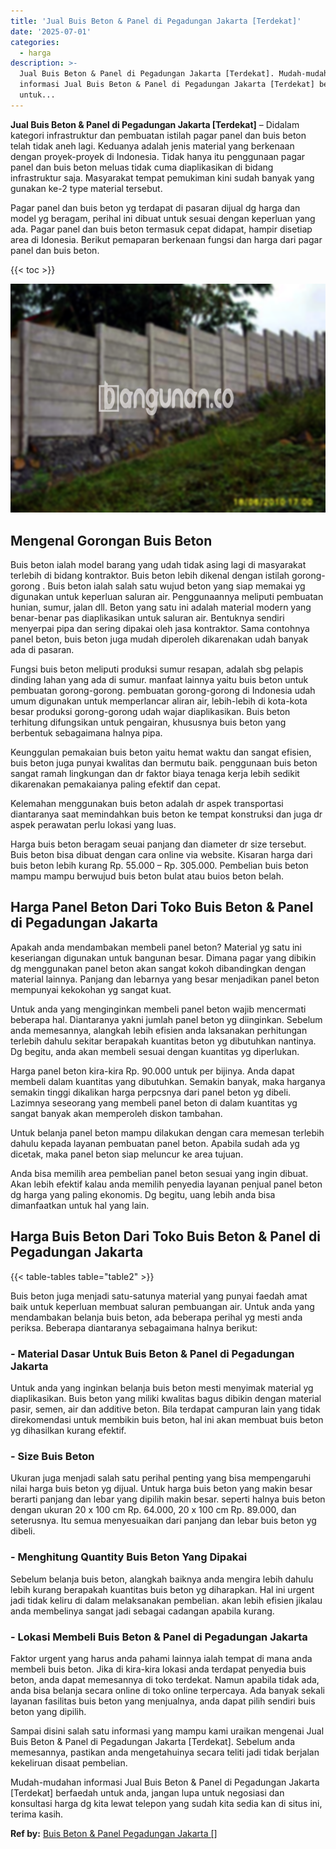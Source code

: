 ```yaml
---
title: 'Jual Buis Beton & Panel di Pegadungan Jakarta [Terdekat]'
date: '2025-07-01'
categories:
  - harga
description: >-
  Jual Buis Beton & Panel di Pegadungan Jakarta [Terdekat]. Mudah-mudahan
  informasi Jual Buis Beton & Panel di Pegadungan Jakarta [Terdekat] berfaedah
  untuk...
---
```


**Jual Buis Beton & Panel di Pegadungan Jakarta \[Terdekat\]** – Didalam kategori infrastruktur dan pembuatan istilah pagar panel dan buis beton telah tidak aneh lagi. Keduanya adalah jenis material yang berkenaan dengan proyek-proyek di Indonesia. Tidak hanya itu penggunaan pagar panel dan buis beton meluas tidak cuma diaplikasikan di bidang infrastruktur saja. Masyarakat tempat pemukiman kini sudah banyak yang gunakan ke-2 type material tersebut.

Pagar panel dan buis beton yg terdapat di pasaran dijual dg harga dan model yg beragam, perihal ini dibuat untuk sesuai dengan keperluan yang ada. Pagar panel dan buis beton termasuk cepat didapat, hampir disetiap area di Idonesia. Berikut pemaparan berkenaan fungsi dan harga dari pagar panel dan buis beton.

{{< toc >}}

![Jual Buis Beton & Panel di Pegadungan Jakarta [Terdekat]](/images/jual-panel-buis-beton-murah-49.png)

## Mengenal Gorongan Buis Beton

Buis beton ialah model barang yang udah tidak asing lagi di masyarakat terlebih di bidang kontraktor. Buis beton lebih dikenal dengan istilah gorong-gorong . Buis beton ialah salah satu wujud beton yang siap memakai yg digunakan untuk keperluan saluran air. Penggunaannya meliputi pembuatan hunian, sumur, jalan dll. Beton yang satu ini adalah material modern yang benar-benar pas diaplikasikan untuk saluran air. Bentuknya sendiri menyerpai pipa dan sering dipakai oleh jasa kontraktor. Sama contohnya panel beton, buis beton juga mudah diperoleh dikarenakan udah banyak ada di pasaran.

Fungsi buis beton meliputi produksi sumur resapan, adalah sbg pelapis dinding lahan yang ada di sumur. manfaat lainnya yaitu buis beton untuk pembuatan gorong-gorong. pembuatan gorong-gorong di Indonesia udah umum digunakan untuk memperlancar aliran air, lebih-lebih di kota-kota besar produksi gorong-gorong udah wajar diaplikasikan. Buis beton terhitung difungsikan untuk pengairan, khususnya buis beton yang berbentuk sebagaimana halnya pipa.

Keunggulan pemakaian buis beton yaitu hemat waktu dan sangat efisien, buis beton juga punyai kwalitas dan bermutu baik. penggunaan buis beton sangat ramah lingkungan dan dr faktor biaya tenaga kerja lebih sedikit dikarenakan pemakaianya paling efektif dan cepat.

Kelemahan menggunakan buis beton adalah dr aspek transportasi diantaranya saat memindahkan buis beton ke tempat konstruksi dan juga dr aspek perawatan perlu lokasi yang luas.

Harga buis beton beragam seuai panjang dan diameter dr size tersebut. Buis beton bisa dibuat dengan cara online via website. Kisaran harga dari buis beton lebih kurang Rp. 55.000 – Rp. 305.000. Pembelian buis beton mampu mampu berwujud buis beton bulat atau buios beton belah.

## Harga Panel Beton Dari Toko Buis Beton & Panel di Pegadungan Jakarta

Apakah anda mendambakan membeli panel beton? Material yg satu ini keseriangan digunakan untuk bangunan besar. Dimana pagar yang dibikin dg menggunakan panel beton akan sangat kokoh dibandingkan dengan material lainnya. Panjang dan lebarnya yang besar menjadikan panel beton mempunyai kekokohan yg sangat kuat.

Untuk anda yang menginginkan membeli panel beton wajib mencermati beberapa hal. Diantaranya yakni jumlah panel beton yg diinginkan. Sebelum anda memesannya, alangkah lebih efisien anda laksanakan perhitungan terlebih dahulu sekitar berapakah kuantitas beton yg dibutuhkan nantinya. Dg begitu, anda akan membeli sesuai dengan kuantitas yg diperlukan.

Harga panel beton kira-kira Rp. 90.000 untuk per bijinya. Anda dapat membeli dalam kuantitas yang dibutuhkan. Semakin banyak, maka harganya semakin tinggi dikalikan harga perpcsnya dari panel beton yg dibeli. Lazimnya seseorang yang membeli panel beton di dalam kuantitas yg sangat banyak akan memperoleh diskon tambahan.

Untuk belanja panel beton mampu dilakukan dengan cara memesan terlebih dahulu kepada layanan pembuatan panel beton. Apabila sudah ada yg dicetak, maka panel beton siap meluncur ke area tujuan.

Anda bisa memilih area pembelian panel beton sesuai yang ingin dibuat. Akan lebih efektif kalau anda memilih penyedia layanan penjual panel beton dg harga yang paling ekonomis. Dg begitu, uang lebih anda bisa dimanfaatkan untuk hal yang lain.

## Harga Buis Beton Dari Toko Buis Beton & Panel di Pegadungan Jakarta

{{< table-tables table="table2" >}}

Buis beton juga menjadi satu-satunya material yang punyai faedah amat baik untuk keperluan membuat saluran pembuangan air. Untuk anda yang mendambakan belanja buis beton, ada beberapa perihal yg mesti anda periksa. Beberapa diantaranya sebagaimana halnya berikut:

### \- Material Dasar Untuk Buis Beton & Panel di Pegadungan Jakarta

Untuk anda yang inginkan belanja buis beton mesti menyimak material yg diaplikasikan. Buis beton yang miliki kwalitas bagus dibikin dengan material pasir, semen, air dan additive beton. Bila terdapat campuran lain yang tidak direkomendasi untuk membikin buis beton, hal ini akan membuat buis beton yg dihasilkan kurang efektif.

### \- Size Buis Beton

Ukuran juga menjadi salah satu perihal penting yang bisa mempengaruhi nilai harga buis beton yg dijual. Untuk harga buis beton yang makin besar berarti panjang dan lebar yang dipilih makin besar. seperti halnya buis beton dengan ukuran 20 x 100 cm Rp. 64.000, 20 x 100 cm Rp. 89.000, dan seterusnya. Itu semua menyesuaikan dari panjang dan lebar buis beton yg dibeli.

### \- Menghitung Quantity Buis Beton Yang Dipakai

Sebelum belanja buis beton, alangkah baiknya anda mengira lebih dahulu lebih kurang berapakah kuantitas buis beton yg diharapkan. Hal ini urgent jadi tidak keliru di dalam melaksanakan pembelian. akan lebih efisien jikalau anda membelinya sangat jadi sebagai cadangan apabila kurang.

### \- Lokasi Membeli Buis Beton & Panel di Pegadungan Jakarta

Faktor urgent yang harus anda pahami lainnya ialah tempat di mana anda membeli buis beton. Jika di kira-kira lokasi anda terdapat penyedia buis beton, anda dapat memesannya di toko terdekat. Namun apabila tidak ada, anda bisa belanja secara online di toko online terpercaya. Ada banyak sekali layanan fasilitas buis beton yang menjualnya, anda dapat pilih sendiri buis beton yang dipilih.

Sampai disini salah satu informasi yang mampu kami uraikan mengenai Jual Buis Beton & Panel di Pegadungan Jakarta \[Terdekat\]. Sebelum anda memesannya, pastikan anda mengetahuinya secara teliti jadi tidak berjalan kekeliruan disaat pembelian.

Mudah-mudahan informasi Jual Buis Beton & Panel di Pegadungan Jakarta \[Terdekat\] berfaedah untuk anda, jangan lupa untuk negosiasi dan konsultasi harga dg kita lewat telepon yang sudah kita sedia kan di situs ini, terima kasih.

**Ref by:** [Buis Beton & Panel Pegadungan Jakarta []](https://id.wikipedia.org/wiki/Buis)
